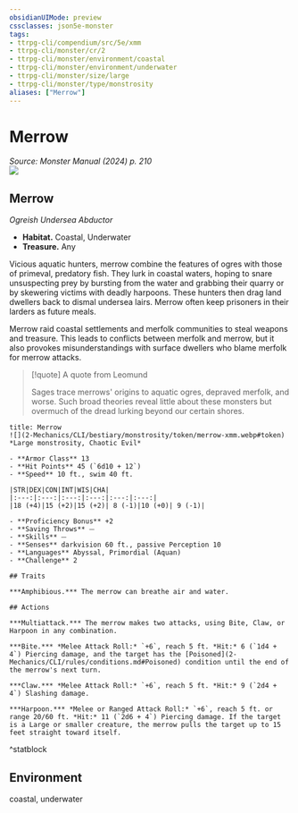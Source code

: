 ```yaml
---
obsidianUIMode: preview
cssclasses: json5e-monster
tags:
- ttrpg-cli/compendium/src/5e/xmm
- ttrpg-cli/monster/cr/2
- ttrpg-cli/monster/environment/coastal
- ttrpg-cli/monster/environment/underwater
- ttrpg-cli/monster/size/large
- ttrpg-cli/monster/type/monstrosity
aliases: ["Merrow"]
---
```

# Merrow
*Source: Monster Manual (2024) p. 210*  
![](2-Mechanics/CLI/bestiary/monstrosity/img/merrow.webp#right)

## Merrow

*Ogreish Undersea Abductor*

- **Habitat.** Coastal, Underwater  
- **Treasure.** Any  

Vicious aquatic hunters, merrow combine the features of ogres with those of primeval, predatory fish. They lurk in coastal waters, hoping to snare unsuspecting prey by bursting from the water and grabbing their quarry or by skewering victims with deadly harpoons. These hunters then drag land dwellers back to dismal undersea lairs. Merrow often keep prisoners in their larders as future meals.

Merrow raid coastal settlements and merfolk communities to steal weapons and treasure. This leads to conflicts between merfolk and merrow, but it also provokes misunderstandings with surface dwellers who blame merfolk for merrow attacks.

> [!quote] A quote from Leomund  
> 
> Sages trace merrows' origins to aquatic ogres, depraved merfolk, and worse. Such broad theories reveal little about these monsters but overmuch of the dread lurking beyond our certain shores.


```ad-statblock
title: Merrow
![](2-Mechanics/CLI/bestiary/monstrosity/token/merrow-xmm.webp#token)
*Large monstrosity, Chaotic Evil*

- **Armor Class** 13 
- **Hit Points** 45 (`6d10 + 12`) 
- **Speed** 10 ft., swim 40 ft.

|STR|DEX|CON|INT|WIS|CHA|
|:---:|:---:|:---:|:---:|:---:|:---:|
|18 (+4)|15 (+2)|15 (+2)| 8 (-1)|10 (+0)| 9 (-1)|

- **Proficiency Bonus** +2
- **Saving Throws** ⏤
- **Skills** ⏤
- **Senses** darkvision 60 ft., passive Perception 10
- **Languages** Abyssal, Primordial (Aquan)
- **Challenge** 2

## Traits

***Amphibious.*** The merrow can breathe air and water.

## Actions

***Multiattack.*** The merrow makes two attacks, using Bite, Claw, or Harpoon in any combination.

***Bite.*** *Melee Attack Roll:* `+6`, reach 5 ft. *Hit:* 6 (`1d4 + 4`) Piercing damage, and the target has the [Poisoned](2-Mechanics/CLI/rules/conditions.md#Poisoned) condition until the end of the merrow's next turn.

***Claw.*** *Melee Attack Roll:* `+6`, reach 5 ft. *Hit:* 9 (`2d4 + 4`) Slashing damage.

***Harpoon.*** *Melee or Ranged Attack Roll:* `+6`, reach 5 ft. or range 20/60 ft. *Hit:* 11 (`2d6 + 4`) Piercing damage. If the target is a Large or smaller creature, the merrow pulls the target up to 15 feet straight toward itself.
```
^statblock

## Environment

coastal, underwater